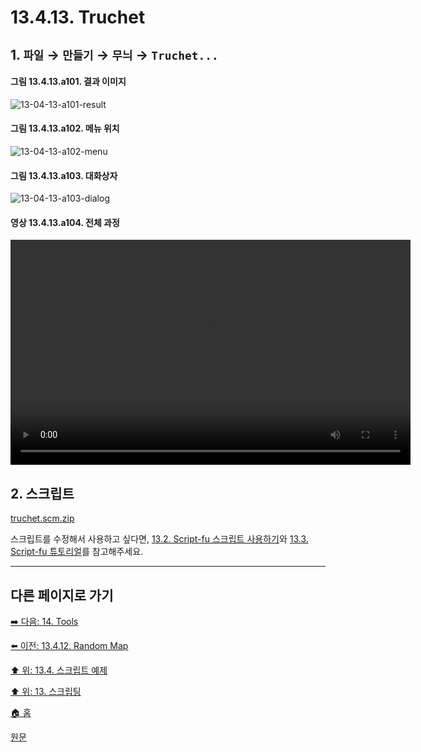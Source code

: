 # 13.4.13. Truchet

## 1. `파일` → `만들기` → `무늬` → `Truchet...`

#### 그림 13.4.13.a101. 결과 이미지
![13-04-13-a101-result](https://github.com/wonder13662/gimp/assets/15767104/6dcd1e0f-46de-4038-83b0-09cbe503b415)

#### 그림 13.4.13.a102. 메뉴 위치
![13-04-13-a102-menu](https://github.com/wonder13662/gimp/assets/15767104/30f7e4df-fb6f-46dc-a6f6-a09d8c6f65fc)

#### 그림 13.4.13.a103. 대화상자
![13-04-13-a103-dialog](https://github.com/wonder13662/gimp/assets/15767104/dd9a17ea-60d4-4789-b460-c1e479469433)

#### 영상 13.4.13.a104. 전체 과정
<video controls="controls" width="640" height="360" src="https://github.com/wonder13662/gimp/assets/15767104/fa16b38c-536a-4728-8bad-4e82df2c83be"></video>

## 2. 스크립트
[truchet.scm.zip](https://github.com/wonder13662/gimp/files/14737467/truchet.scm.zip)

스크립트를 수정해서 사용하고 싶다면, [13.2. Script-fu 스크립트 사용하기](./13-02-00-using-script-fu-scripts.md)와 [13.3. Script-fu 튜토리얼](./13-03-00-a-script-fu-tutorial.md)를 참고해주세요.

***

## 다른 페이지로 가기
[➡️ 다음: 14. Tools](./14-00-tools.md)

[⬅️ 이전: 13.4.12. Random Map](./13-04-12-random_map.md)

[⬆️ 위: 13.4. 스크립트 예제](./13-04-00-script_examples.md)

[⬆️ 위: 13. 스크립팅](./13-00-scripting.md)

[🏠 홈](./00-home.md)

[원문](https://docs.gimp.org/2.10/ko/gimp-using-text.html#idm7428)
